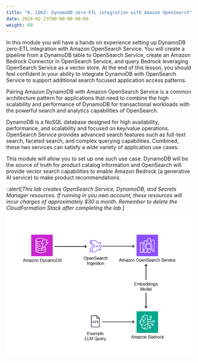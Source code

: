 ```yaml
---
title: "6. LDOZ: DynamoDB zero-ETL integration with Amazon OpenSearch"
date: 2024-02-23T00:00:00-00:00
weight: 60
---
```


In this module you will have a hands on experience setting up DynamoDB zero-ETL integration with Amazon OpenSearch Service. You will create a pipeline from a DynamoDB table to OpenSearch Service, create an Amazon Bedrock Connector in OpenSearch Service, and query Bedrock leveraging OpenSearch Service as a vector store.
At the end of this lesson, you should feel confident in your ability to integrate DynamoDB with OpenSearch Service to support additional search focused application access patterns.

Pairing Amazon DynamoDB with Amazon OpenSearch Service is a common architecture pattern for applications that need to combine the high scalability and performance of DynamoDB for transactional workloads with the powerful search and analytics capabilities of OpenSearch.

DynamoDB is a NoSQL database designed for high availability, performance, and scalability and focused on key/value operations. OpenSearch Service provides advanced search features such as full-text search, faceted search, and complex querying capabilities. Combined, these two services can satisfy a wide variety of application use cases.

This module will allow you to set up one such use case. DynamoDB will be the source of truth for product catalog information and OpenSearch will provide vector search capabilities to enable Amazon Bedrock (a generative AI service) to make product recommendations.

::alert[_This lab creates OpenSearch Service, DynamoDB, and Secrets Manager resources. If running in you own account, these resources will incur charges of approximately $30 a month. Remember to delete the CloudFormation Stack after completing the lab._]

![Final Deployment Architecture](/static/images/ddb-os-zetl.png)
